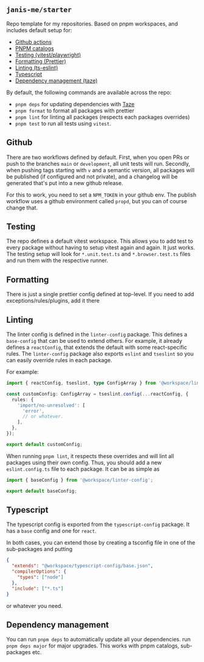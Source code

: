 ## `janis-me/starter`

Repo template for my repositories. Based on pnpm workspaces, and includes default setup for:

- [Github actions](https://github.com)
- [PNPM catalogs](https://pnpm.io/catalogs)
- [Testing (vitest/playwright)](https://vitest.dev/)
- [Formatting (Prettier)](https://prettier.io/)
- [Linting (ts-eslint)](https://typescript-eslint.io/)
- [Typescript](https://www.typescriptlang.org/)
- [Dependency management (taze)](https://github.com/antfu-collective/taze)

By default, the following commands are available across the repo:

- `pnpm deps` for updating dependencies with [Taze](https://github.com/antfu-collective/taze)
- `pnpm format` to format all packages with prettier
- `pnpm lint` for linting all packages (respects each packages overrides)
- `pnpm test` to run all tests using `vitest`.

## Github

There are two workflows defined by default. First, when you open PRs or push to the branches `main` or `development`, all unit tests will run. Secondly, when pushing tags starting with `v` and a semantic version, all packages will be published (if configured and not private), and a changelog will be generated that's put into a new github release.

For this to work, you need to set a `NPM_TOKEN` in your github env. The publish workflow uses a github environment called `propd`, but you can of course change that.

## Testing

The repo defines a default vitest workspace. This allows you to add test to every package without having to setup vitest again and again. It just works. The testing setup will look for `*.unit.test.ts` and `*.browser.test.ts` files and run them with the respective runner.

## Formatting

There is just a single prettier config defined at top-level. If you need to add exceptions/rules/plugins, add it there

## Linting

The linter config is defined in the `linter-config` package. This defines a `base-config` that can be used to extend others. For example, it already defines a `reactConfig`, that extends the default with some react-specific rules. The `linter-config` package also exports `eslint` and `tseslint` so you can easily override rules in each package.

For example:

```ts
import { reactConfig, tseslint, type ConfigArray } from '@workspace/linter-config';

const customConfig: ConfigArray = tseslint.config(...reactConfig, {
  rules: {
    'import/no-unresolved': [
      'error',
      // or whatever.
    ],
  },
});

export default customConfig;
```

When running `pnpm lint`, it respects these overrides and will lint all packages using their own config. Thus, you should add a new `eslint.config.ts` file to each package. It can be as simple as

```ts
import { baseConfig } from '@workspace/linter-config';

export default baseConfig;
```

## Typescript

The typescript config is exported from the `typescript-config` package. It has a `base` config and one for `react`.

In both cases, you can extend those by creating a tsconfig file in one of the sub-packages and putting

```json
{
  "extends": "@workspace/typescript-config/base.json",
  "compilerOptions": {
    "types": ["node"]
  },
  "include": ["*.ts"]
}
```

or whatever you need.

## Dependency management

You can run `pnpm deps` to automatically update all your dependencies. run `pnpm deps major` for major upgrades.
This works with pnpm catalogs, sub-packages etc.
